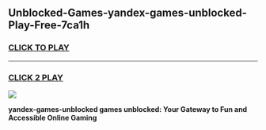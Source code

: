 
## Unblocked-Games-yandex-games-unblocked-Play-Free-7ca1h
<h3>
<a href="https://premium76.site?title=yandex-games-unblocked&ref=10A">CLICK TO PLAY</a></h3>
<hr>

<h3>
<a href="https://premium76.site?title=yandex-games-unblocked&ref=10A">CLICK 2 PLAY</a>
  
</h3>

<a href="https://premium76.site?title=yandex-games-unblocked&ref=10A"><img src="https://clearcache.store/games.png"></a>


**yandex-games-unblocked games unblocked: Your Gateway to Fun and Accessible Online Gaming**
